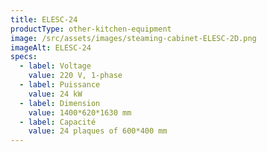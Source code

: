 ```yaml
---
title: ELESC-24
productType: other-kitchen-equipment
image: /src/assets/images/steaming-cabinet-ELESC-2D.png
imageAlt: ELESC-24
specs:
  - label: Voltage
    value: 220 V, 1-phase
  - label: Puissance
    value: 24 kW
  - label: Dimension
    value: 1400*620*1630 mm
  - label: Capacité
    value: 24 plaques of 600*400 mm
---
```

